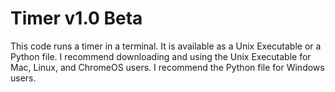 # Timer v1.0 Beta
This code runs a timer in a terminal. It is available as a Unix Executable or a Python file. I recommend downloading and using the Unix Executable for Mac, Linux, and ChromeOS users. I recommend the Python file for Windows users.
